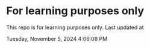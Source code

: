 # For learning purposes only
This repo is for learning purposes only.
Last updated at

Tuesday, November 5, 2024 4:06:08 PM

